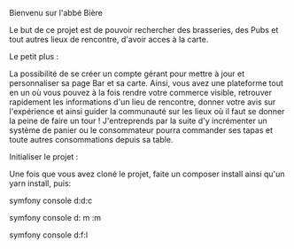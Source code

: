 Bienvenu sur l'abbé Bière

Le but de ce projet est de pouvoir rechercher des brasseries, des Pubs et tout autres lieux de rencontre, d'avoir acces à la carte.

Le petit plus :

La possibilité de se créer un compte gérant pour mettre à jour et personnaliser sa page Bar et sa carte.
Ainsi, vous avez une plateforme tout en un où vous pouvez à la fois rendre votre commerce visible, retrouver rapidement les informations d'un lieu de rencontre, donner votre avis sur l'expérience et ainsi guider la communauté sur les lieux où il faut se donner la peine de faire un tour !
J'entreprends par la suite d'y incrémenter un système de panier ou le consommateur pourra commander ses tapas et toute autres consommations depuis sa table.

Initialiser le projet :

Une fois que vous avez cloné le projet, faite un composer install ainsi qu'un yarn install, puis:


symfony console d:d:c

symfony console d: m :m

symfony console d:f:l


